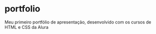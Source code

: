 # portfolio
Meu primeiro portfólio de apresentação, desenvolvido com os cursos de HTML e CSS da Alura
